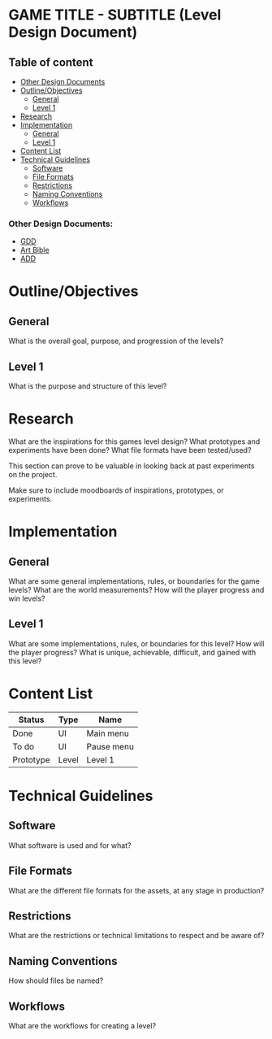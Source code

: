 # GAME TITLE - SUBTITLE (Level Design Document)

## Table of content

- [Other Design Documents](#other-design-documents)
- [Outline/Objectives](#outlineobjectives)
    - [General](#general)
    - [Level 1](#level-1)
- [Research](#research)
- [Implementation](#implementation)
    - [General](#general-1)
    - [Level 1](#level-1-1)
- [Content List](#content-list)
- [Technical Guidelines](#technical-guidelines)
    - [Software](#software)
    - [File Formats](#file-formats)
    - [Restrictions](#restrictions)
    - [Naming Conventions](#naming-conventions)
    - [Workflows](#workflows)

### Other Design Documents:

- [GDD](../game-design-document/gdd.md)
- [Art Bible](../art-bible/art-bible.md)
- [ADD](../audio-design-document/add.md)

# Outline/Objectives

## General

What is the overall goal, purpose, and progression of the levels?

## Level 1

What is the purpose and structure of this level?

# Research

What are the inspirations for this games level design? What prototypes and experiments have been done? What file formats have been tested/used?

This section can prove to be valuable in looking back at past experiments on the project.

Make sure to include moodboards of inspirations, prototypes, or experiments.

# Implementation

## General

What are some general implementations, rules, or boundaries for the game levels? What are the world measurements? How will the player progress and win levels?

## Level 1

What are some implementations, rules, or boundaries for this level? How will the player progress? What is unique, achievable, difficult, and gained with this level?

# Content List

| Status | Type | Name |
|---|---|---|
| Done | UI | Main menu |
| To do | UI | Pause menu |
| Prototype | Level | Level 1 |

# Technical Guidelines

## Software

What software is used and for what?

## File Formats

What are the different file formats for the assets, at any stage in production?

## Restrictions

What are the restrictions or technical limitations to respect and be aware of?

## Naming Conventions

How should files be named?

## Workflows

What are the workflows for creating a level?
